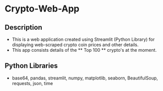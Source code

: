 # Crypto-Web-App

## Description

  * This is a web application created using Streamlit (Python Library) for displaying web-scraped crypto coin prices and other details.
  * This app consists details of the ** Top 100 ** crypto's at the moment.

## Python Libraries 
  * base64, pandas, streamlit, numpy, matplotlib, seaborn, BeautifulSoup, requests, json, time 
